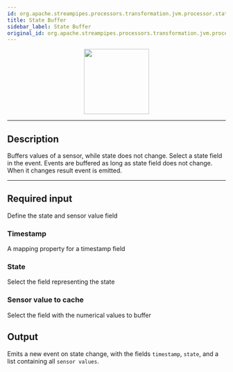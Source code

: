 ```yaml
---
id: org.apache.streampipes.processors.transformation.jvm.processor.state.buffer
title: State Buffer
sidebar_label: State Buffer
original_id: org.apache.streampipes.processors.transformation.jvm.processor.state.buffer
---
```


<!--
  ~ Licensed to the Apache Software Foundation (ASF) under one or more
  ~ contributor license agreements.  See the NOTICE file distributed with
  ~ this work for additional information regarding copyright ownership.
  ~ The ASF licenses this file to You under the Apache License, Version 2.0
  ~ (the "License"); you may not use this file except in compliance with
  ~ the License.  You may obtain a copy of the License at
  ~
  ~    http://www.apache.org/licenses/LICENSE-2.0
  ~
  ~ Unless required by applicable law or agreed to in writing, software
  ~ distributed under the License is distributed on an "AS IS" BASIS,
  ~ WITHOUT WARRANTIES OR CONDITIONS OF ANY KIND, either express or implied.
  ~ See the License for the specific language governing permissions and
  ~ limitations under the License.
  ~
  -->



<p align="center"> 
    <img src="/docs/img/pipeline-elements/org.apache.streampipes.processors.transformation.jvm.processor.state.buffer/icon.png" width="150px;" class="pe-image-documentation"/>
</p>

***

## Description

Buffers values of a sensor, while state does not change.
Select a state field in the event. Events are buffered as long as state field does not change. When it changes result event is emitted.

***

## Required input

Define the state and sensor value field

### Timestamp
A mapping  property for a timestamp field

### State
Select the field representing the state 

### Sensor value to cache
Select the field with the numerical values to buffer

## Output
Emits a new event on state change, with the fields `timestamp`, `state`, and a list containing all `sensor values`.

